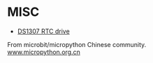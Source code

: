 # MISC


* [DS1307 RTC drive](DS1307)

From microbit/micropython Chinese community.  
www.micropython.org.cn
